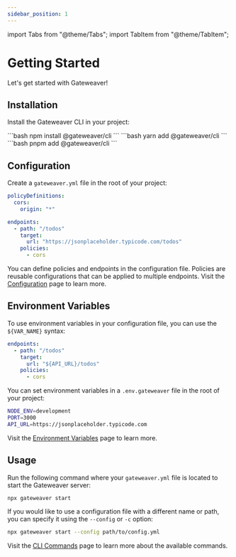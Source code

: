 ```yaml
---
sidebar_position: 1
---
```


import Tabs from "@theme/Tabs";
import TabItem from "@theme/TabItem";

# Getting Started

Let's get started with Gateweaver!

## Installation

Install the Gateweaver CLI in your project:

<Tabs>
  <TabItem value="npm" label="npm">
    ```bash 
    npm install @gateweaver/cli
    ```
  </TabItem>
  <TabItem value="yarn" label="Yarn">
    ```bash 
    yarn add @gateweaver/cli
    ```
  </TabItem>
  <TabItem value="pnpm" label="pnpm">
    ```bash 
    pnpm add @gateweaver/cli
    ```
  </TabItem>
</Tabs>

## Configuration

Create a `gateweaver.yml` file in the root of your project:

```yaml title="gateweaver.yml"
policyDefinitions:
  cors:
    origin: "*"

endpoints:
  - path: "/todos"
    target:
      url: "https://jsonplaceholder.typicode.com/todos"
    policies:
      - cors
```

You can define policies and endpoints in the configuration file. Policies are reusable configurations that can be applied to multiple endpoints. Visit the [Configuration](/docs/configuration) page to learn more.

## Environment Variables

To use environment variables in your configuration file, you can use the `${VAR_NAME}` syntax:

```yaml title="gateweaver.yml"
endpoints:
  - path: "/todos"
    target:
      url: "${API_URL}/todos"
    policies:
      - cors
```

You can set environment variables in a `.env.gateweaver` file in the root of your project:

```bash title=".env.gateweaver"
NODE_ENV=development
PORT=3000
API_URL=https://jsonplaceholder.typicode.com
```

Visit the [Environment Variables](/docs/environment-variables) page to learn more.

## Usage

Run the following command where your `gateweaver.yml` file is located to start the Gateweaver server:

```bash
npx gateweaver start
```

If you would like to use a configuration file with a different name or path, you can specify it using the `--config` or `-c` option:

```bash
npx gateweaver start --config path/to/config.yml
```

Visit the [CLI Commands](/docs/cli-commands) page to learn more about the available commands.
